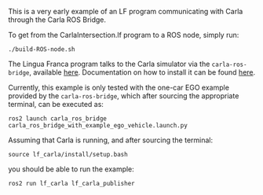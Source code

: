 This is a very early example of an LF program communicating with Carla through the Carla ROS Bridge.

To get from the CarlaIntersection.lf program to a ROS node, simply run:
```
./build-ROS-node.sh
```

The Lingua Franca program talks to the Carla simulator via the `carla-ros-bridge`, available [here](https://github.com/carla-simulator/ros-bridge). Documentation on how to install it can be found [here](https://github.com/carla-simulator/ros-bridge/blob/master/docs/ros_installation_ros2.md).

Currently, this example is only tested with the one-car EGO example provided by the `carla-ros-bridge`, which after sourcing the appropriate terminal, can be executed as:

```
ros2 launch carla_ros_bridge carla_ros_bridge_with_example_ego_vehicle.launch.py
```

Assuming that Carla is running, and after sourcing the terminal:

```
source lf_carla/install/setup.bash
```

you should be able to run the example:

```
ros2 run lf_carla lf_carla_publisher
```



